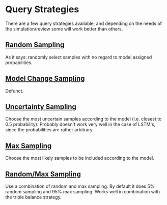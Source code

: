 # Query Strategies

There are a few query strategies available, and depending on the needs of the simulation/review some will work better than others. 

## [Random Sampling](random_sampling.py)

As it says: randomly select samples with no regard to model assigned probabilities.

## [Model Change Sampling](model_change_sampling.py)

Defunct.

## [Uncertainty Sampling](uncertainty_sampling.py)

Choose the most uncertain samples according to the model (i.e. closest to 0.5 probability). Probably doesn't work very well in the case of LSTM's, since the probabilities are rather arbitrary.


## [Max Sampling](max_sampling.py)

Choose the most likely samples to be included according to the model. 

## [Random/Max Sampling](rand_max_sampling.py)

Use a combination of random and max sampling. By default it does 5% random sampling and 95% max sampling. Works well in combination with the triple balance strategy.